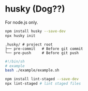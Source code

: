 # husky (Dog??)

For node.js only.

```bash
npm install husky --save-dev
npx husky init

```

```
.husky/ # project root
├── pre-commit   # Before git commit
└── pre-push     # Before git push
```

```bash
#!/bin/sh 
# example
bash ./example/example.sh

```

```bash
npm install lint-staged --save-dev
npx lint-staged # lint staged files
```